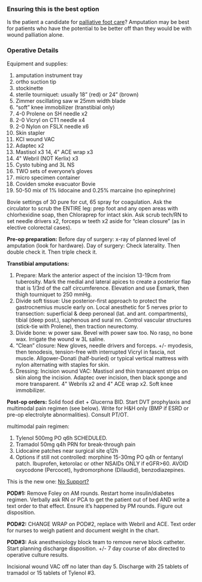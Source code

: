 <!-- Global site tag (gtag.js) - Google Analytics -->
<script async src="https://www.googletagmanager.com/gtag/js?id=G-BK8G9L0WNT"></script>
<script>
  window.dataLayer = window.dataLayer || [];
  function gtag(){dataLayer.push(arguments);}
  gtag('js', new Date());

  gtag('config', 'G-BK8G9L0WNT');
</script>

### Ensuring this is the best option

Is the patient a candidate for [palliative foot care](https://github.com/nealbarshes/nealbarshes.github.io/blob/main/articles/BarshesPalliativeFoot.pdf)? Amputation may be best for patients who have the potential to be better off than they would be with wound palliation alone.

### Operative Details

Equipment and supplies:
1.  amputation instrument tray
2.  ortho suction tip
3.  stockinette
4.  sterile tourniquet: usually 18” (red) or 24” (brown)
5.  Zimmer oscillating saw w 25mm width blade
6.  “soft” knee immobilizer (transtibial only)
7.  4-0 Prolene on SH needle x2
8.  2-0 Vicryl on CT1 needle x4
9.  2-0 Nylon on FSLX needle x6
10. Skin stapler
11. KCI wound VAC
12. Adaptec x2
13. Mastisol x3
14, 4" ACE wrap x3
15. 4" Webril (NOT Kerlix) x3
16. Cysto tubing and 3L NS
17. TWO sets of everyone’s gloves
18. micro specimen container
19. Coviden smoke evacuator Bovie
20. 50-50 mix of 1% lidocaine and 0.25% marcaine (no epinephrine)

Bovie settings of 30 pure for cut, 65 spray for coagulation. Ask the circulator to scrub the ENTIRE leg: prep foot and any open areas with chlorhexidine soap, then Chloraprep for intact skin. Ask scrub tech/RN to set needle drivers x2, forceps w teeth x2 aside for “clean closure” (as in elective colorectal cases). 

<b>Pre-op preparation:</b>
Before day of surgery: x-ray of planned level of amputation (look for hardware).
Day of surgery: Check laterality. Then double check it. Then triple check it.

<b>Transtibial amputations:</b>
1. Prepare: Mark the anterior aspect of the incision 13-19cm from tuberosity. Mark the medial and lateral apices to create a posterior flap that is 1/3rd of the calf circumference. Elevation and use Esmark, then thigh tourniquet to 250 mmHg.
2. Divide soft tissue: Use posterior-first approach to protect the gastrocnemius muscle early on. Local anesthetic for 5 nerves prior to transection: superficial & deep peroneal (lat. and ant. compartments), tibial (deep post.), saphenous and sural nn. Control vascular structures (stick-tie with Prolene), then traction neurectomy.
3. Divide bone: w power saw. Bevel with power saw too. No rasp, no bone wax. Irrigate the wound w 3L saline.
4. “Clean” closure: New gloves, needle drivers and forceps. +/- myodesis, then tenodesis, tension-free with interrupted Vicryl in fascia, not muscle. Allgower-Donati (half-buried) or typical vertical mattress with nylon alternating with staples for skin.
5. Dressing: Incision wound VAC: Mastisol and thin transparent strips on skin along the incision. Adaptec over incision, then black sponge and more transparent. 4" Webrils x2 and 4" ACE wrap x2. Soft knee immobilizer.

<b>Post-op orders:</b> Solid food diet + Glucerna BID. Start DVT prophylaxis and multimodal pain regimen (see below). Write for H&H only (BMP if ESRD or pre-op electrolyte abnormalities). Consult PT/OT. 

multimodal pain regimen:
1. Tylenol 500mg PO q6h SCHEDULED.
2. Tramadol 50mg q4h PRN for break-through pain
3. Lidocaine patches near surgical site q12h
3. Options if still not controlled: morphine 15-30mg PO q4h or fentanyl patch.  Ibuprofen, ketorolac or other NSAIDs ONLY if eGFR>60.
AVOID oxycodone (Percocet), hydromorphone (Dilaudid), benzodiazepines. 

This is the new one:
<object data="https://github.com/nealbarshes/nealbarshes.github.io/blob/main/assets/MultimodalAnalgesia.txt" type="text/plain"
width="500" style="height: 300px">
<a href="https://github.com/nealbarshes/nealbarshes.github.io/blob/main/assets/MultimodalAnalgesia.txt">No Support?</a>
</object>


<b>POD#1:</b> Remove Foley on AM rounds. Restart home insulin/diabetes regimen. Verbally ask RN or PCA to get the patient out of bed AND write a text order to that effect. Ensure it’s happened by PM rounds. Figure out disposition.

<b>POD#2:</b> CHANGE WRAP on POD#2, replace with Webril and ACE. Text order for nurses to weigh patient and document weight in the chart.

<b>POD#3:</b> Ask anesthesiology block team to remove nerve block catheter. Start planning discharge disposition. +/- 7 day course of abx directed to operative culture results.

Incisional wound VAC off no later than day 5. Discharge with 25 tablets of tramadol or 15 tablets of Tylenol #3.
